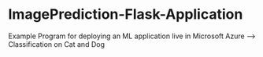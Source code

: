 # ImagePrediction-Flask-Application
Example Program for deploying an ML application live in Microsoft Azure --> Classification on Cat and Dog
